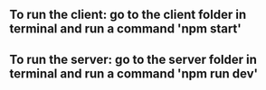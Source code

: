 ## To run the client: go to the client folder in terminal and run a command 'npm start'
## To run the server: go to the server folder in terminal and run a command 'npm run dev'
